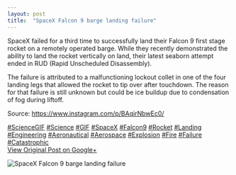 ```yaml
---
layout: post
title:  "SpaceX Falcon 9 barge landing failure"
---
```


SpaceX failed for a third time to successfully land their Falcon 9 first stage rocket on a remotely operated barge. While they recently demonstrated the ability to land the rocket vertically on land, their latest seaborn attempt ended in RUD (Rapid Unscheduled Disassembly).  
  
The failure is attributed to a malfunctioning lockout collet in one of the four landing legs that allowed the rocket to tip over after touchdown. The reason for that failure is still unknown but could be ice buildup due to condensation of fog during liftoff.   
  
Source: <https://www.instagram.com/p/BAqirNbwEc0/>  
  
[#ScienceGIF](https://plus.google.com/s/%23ScienceGIF/posts) [#Science](https://plus.google.com/s/%23Science/posts) [#GIF](https://plus.google.com/s/%23GIF/posts) [#SpaceX](https://plus.google.com/s/%23SpaceX/posts) [#Falcon9](https://plus.google.com/s/%23Falcon9/posts) [#Rocket](https://plus.google.com/s/%23Rocket/posts) [#Landing](https://plus.google.com/s/%23Landing/posts) [#Engineering](https://plus.google.com/s/%23Engineering/posts) [#Aeronautical](https://plus.google.com/s/%23Aeronautical/posts) [#Aerospace](https://plus.google.com/s/%23Aerospace/posts) [#Explosion](https://plus.google.com/s/%23Explosion/posts) [#Fire](https://plus.google.com/s/%23Fire/posts) [#Failure](https://plus.google.com/s/%23Failure/posts) [#Catastrophic](https://plus.google.com/s/%23Catastrophic/posts)  
﻿
[View Original Post on Google+](https://plus.google.com/+ColinSullender/posts/gJx3B1HUsHZ)

![SpaceX Falcon 9 barge landing failure](/assets/img/2016-01-18-SpaceX-Falcon-9-barge-landing-failure.gif)
